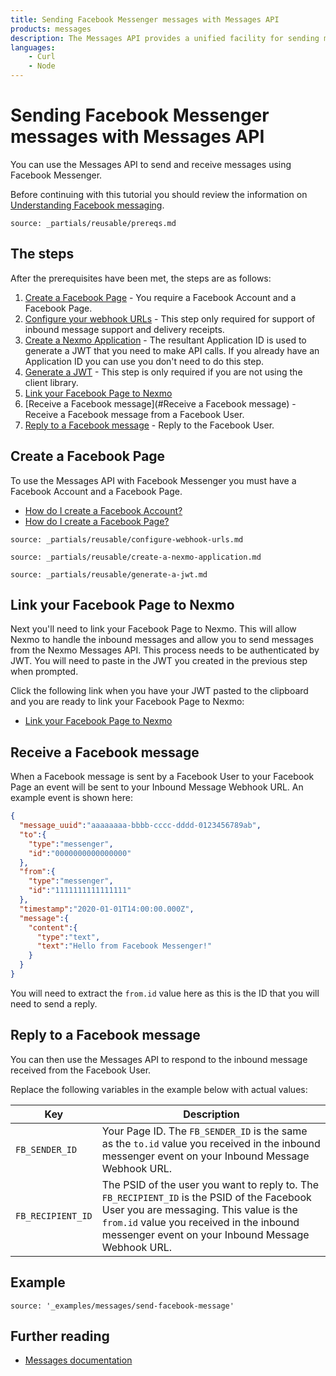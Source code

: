 ```yaml
---
title: Sending Facebook Messenger messages with Messages API
products: messages
description: The Messages API provides a unified facility for sending messages over multiple channel types. This tutorial looks at sending messages via the Facebook Messenger channel using the Messages API.
languages:
    - Curl
    - Node
---
```


# Sending Facebook Messenger messages with Messages API

You can use the Messages API to send and receive messages using Facebook Messenger.

Before continuing with this tutorial you should review the information on [Understanding Facebook messaging](/messages/concepts/facebook).

```partial
source: _partials/reusable/prereqs.md
```

## The steps

After the prerequisites have been met, the steps are as follows:

1. [Create a Facebook Page](#create-a-facebook-page) - You require a Facebook Account and a Facebook Page.
2. [Configure your webhook URLs](#configure-your-webhook-urls) - This step only required for support of inbound message support and delivery receipts.
3. [Create a Nexmo Application](#create-a-nexmo-application) - The resultant Application ID is used to generate a JWT that you need to make API calls. If you already have an Application ID you can use you don't need to do this step.
4. [Generate a JWT](#generate-a-jwt) - This step is only required if you are not using the client library.
5. [Link your Facebook Page to Nexmo](#link-your-facebook-page-to-nexmo)
6. [Receive a Facebook message](#Receive a Facebook message) - Receive a Facebook message from a Facebook User.
7. [Reply to a Facebook message](#reply-to-a-facebook-message) - Reply to the Facebook User.

## Create a Facebook Page

To use the Messages API with Facebook Messenger you must have a Facebook Account and a Facebook Page.

* [How do I create a Facebook Account?](https://en-gb.facebook.com/help/570785306433644/?helpref=hc_fnav)
* [How do I create a Facebook Page?](https://en-gb.facebook.com/help/104002523024878?helpref=about_content)

```partial
source: _partials/reusable/configure-webhook-urls.md
```

```partial
source: _partials/reusable/create-a-nexmo-application.md
```

```partial
source: _partials/reusable/generate-a-jwt.md
```

## Link your Facebook Page to Nexmo

Next you'll need to link your Facebook Page to Nexmo. This will allow Nexmo to handle the inbound messages and allow you to send messages from the Nexmo Messages API. This process needs to be authenticated by JWT. You will need to paste in the JWT you created in the previous step when prompted.

Click the following link when you have your JWT pasted to the clipboard and you are ready to link your Facebook Page to Nexmo:

* [Link your Facebook Page to Nexmo](https://static.nexmo.com/messenger/)

## Receive a Facebook message

When a Facebook message is sent by a Facebook User to your Facebook Page an event will be sent to your Inbound Message Webhook URL. An example event is shown here:

```json
{
  "message_uuid":"aaaaaaaa-bbbb-cccc-dddd-0123456789ab",
  "to":{
    "type":"messenger",
    "id":"0000000000000000"
  },
  "from":{
    "type":"messenger",
    "id":"1111111111111111"
  },
  "timestamp":"2020-01-01T14:00:00.000Z",
  "message":{
    "content":{
      "type":"text",
      "text":"Hello from Facebook Messenger!"
    }
  }
}
```

You will need to extract the `from.id` value here as this is the ID that you will need to send a reply.

## Reply to a Facebook message

You can then use the Messages API to respond to the inbound message received from the Facebook User.

Replace the following variables in the example below with actual values:

Key | Description
-- | --
`FB_SENDER_ID` | Your Page ID. The `FB_SENDER_ID` is the same as the `to.id` value you received in the inbound messenger event on your Inbound Message Webhook URL.
`FB_RECIPIENT_ID` | The PSID of the user you want to reply to. The `FB_RECIPIENT_ID` is the PSID of the Facebook User you are messaging. This value is the `from.id` value you received in the inbound messenger event on your Inbound Message Webhook URL.

## Example

```building_blocks
source: '_examples/messages/send-facebook-message'
```

## Further reading

* [Messages documentation](/messages/overview)
